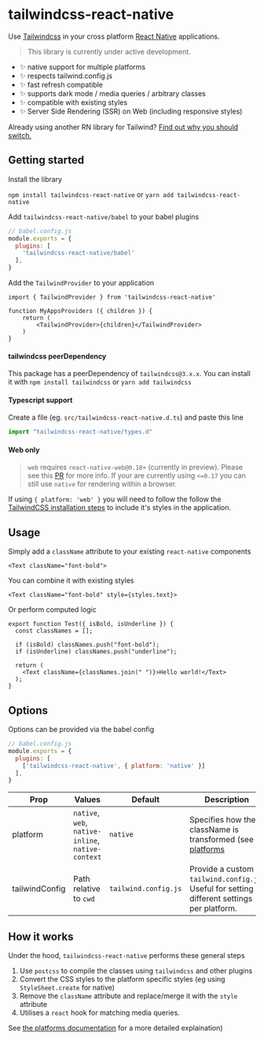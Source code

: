 # tailwindcss-react-native

Use [Tailwindcss](https://tailwindcss.com/) in your cross platform [React Native](https://reactnative.dev/) applications.

> This library is currently under active development.

* :sparkles: native support for multiple platforms 
* :sparkles: respects tailwind.config.js
* :sparkles: fast refresh compatible
* :sparkles: supports dark mode / media queries / arbitrary classes
* :sparkles: compatible with existing styles
* :sparkles: Server Side Rendering (SSR) on Web (including responsive styles)

Already using another RN library for Tailwind? [Find out why you should switch.](https://github.com/marklawlor/tailwindcss-react-native/blob/main/docs/library-comparision.md)

## Getting started

Install the library

`npm install tailwindcss-react-native` or `yarn add tailwindcss-react-native`

Add `tailwindcss-react-native/babel` to your babel plugins 

```js
// babel.config.js
module.exports = {
  plugins: [
    'tailwindcss-react-native/babel'
  ],
}
```

Add the `TailwindProvider` to your application

```JSX
import { TailwindProvider } from 'tailwindcss-react-native'

function MyAppsProviders ({ children }) {
    return (
        <TailwindProvider>{children}</TailwindProvider>
    )
}
```

#### tailwindcss peerDependency

This package has a peerDependency of `tailwindcss@3.x.x`. You can install it with `npm install tailwindcss` or `yarn add tailwindcss`

#### Typescript support

Create a file (eg. `src/tailwindcss-react-native.d.ts`) and paste this line

```js
import "tailwindcss-react-native/types.d"
```

#### Web only

> `web` requires `react-native-web@0.18+` (currently in preview). Please see this [PR](https://github.com/necolas/react-native-web/pull/2248) for more info. If your are currently using `<=0.17` you can still use `native` for rendering within a browser.

If using `{ platform: 'web' }` you will need to follow the follow the [TailwindCSS installation steps](https://tailwindcss.com/docs/installation) to include it's styles in the application.



## Usage

Simply add a `className` attribute to your existing `react-native` components

```JSX
<Text className="font-bold">
```

You can combine it with existing styles

```JSX
<Text className="font-bold" style={styles.text}>
```

Or perform computed logic

```JSX
export function Test({ isBold, isUnderline }) {
  const classNames = [];

  if (isBold) classNames.push("font-bold");
  if (isUnderline) classNames.push("underline");

  return (
    <Text className={classNames.join(" ")}>Hello world!</Text>
  );
}
```


## Options

Options can be provided via the babel config

```js
// babel.config.js
module.exports = {
  plugins: [
    ['tailwindcss-react-native', { platform: 'native' }]
  ],
}
```

Prop      | Values               | Default  | Description         
----------|----------------------|----------|----------------------
platform | `native`, `web`, `native-inline`, `native-context` | `native` | Specifies how the className is transformed (see [platforms](https://github.com/marklawlor/tailwindcss-react-native/blob/main/docs/platforms.md) 
tailwindConfig | Path relative to `cwd` | `tailwind.config.js` | Provide a custom `tailwind.config.js`. Useful for setting different settings per platform.


## How it works

Under the hood, `tailwindcss-react-native` performs these general steps

1. Use `postcss` to compile the classes using `tailwindcss` and other plugins
1. Convert the CSS styles to the platform specific styles (eg using `StyleSheet.create` for native)
1. Remove the `className` attribute and replace/merge it with the `style` attribute
1. Utilises a `react` hook for matching media queries.

 See [the platforms documentation](https://github.com/marklawlor/tailwindcss-react-native/blob/main/docs/platforms.md) for a more detailed explaination)
